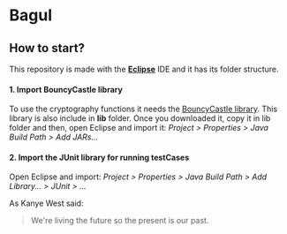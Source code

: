 # Bagul
## How to start?
This repository is made with the [**Eclipse**](https://www.eclipse.org/) IDE and it has its folder structure.
#### 1. Import BouncyCastle library
To use the cryptography functions it needs the [BouncyCastle library](https://www.bouncycastle.org/latest_releases.html). This library is also include in **lib** folder.
Once you downloaded it, copy it in lib folder and then, open Eclipse and import it: _Project > Properties > Java Build Path > Add JARs..._
#### 2. Import the JUnit library for running testCases
Open Eclipse and import: _Project > Properties > Java Build Path > Add Library... > JUnit > ..._
















As Kanye West said:

> We're living the future so
> the present is our past.
